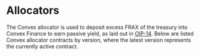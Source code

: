 # Allocators

The Convex allocator is used to deposit excess FRAX of the treasury into Convex Finance to earn passive yield, as laid out in [OIP-14](https://snapshot.org/#/olympusdao.eth/proposal/QmdGHMWvtjPzUvSiWQiiaMYFLLWgg9yq3E2HdPbdhMLHrZ). Below are listed Convex allocator contracts by version, where the latest version represents the currently active contract.
